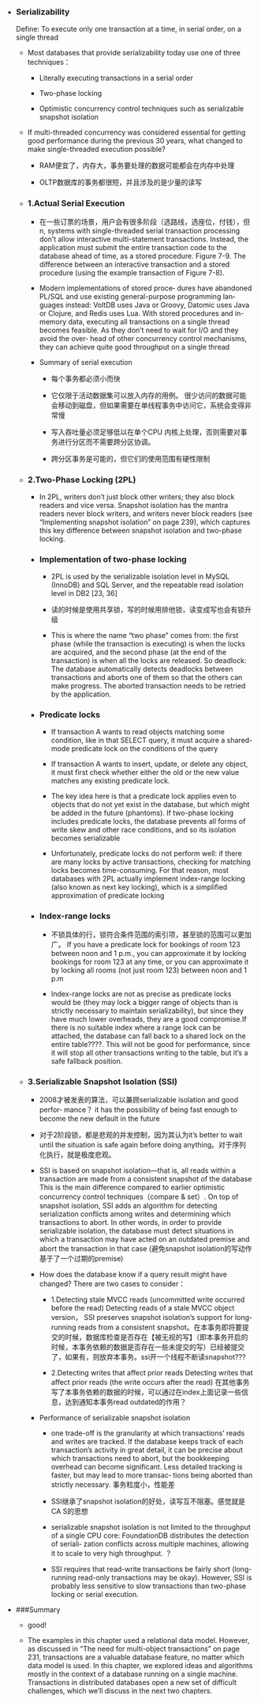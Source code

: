 
- ### Serializability
	Define: To execute only one transaction at a time, in serial order, on a single thread

	- Most databases that provide serializability today use one of three techniques：

		- Literally executing transactions in a serial order

		- Two-phase locking

		- Optimistic concurrency control techniques such as serializable snapshot isolation

	- If multi-threaded concurrency was considered essential for getting good performance during the previous 30 years, what changed to make single-threaded execution possible?

		- RAM便宜了，内存大，事务要处理的数据可能都会在内存中处理

		- OLTP数据库的事务都很短，并且涉及的是少量的读写

	- ### 1.Actual Serial Execution

		- 在一些订票的场景，用户会有很多阶段（选路线，选座位，付钱），但n, systems with single-threaded serial transaction processing don’t allow interactive multi-statement transactions. Instead, the application must submit the entire transaction code to the database ahead of time, as a stored procedure. Figure 7-9. The difference between an interactive transaction and a stored procedure (using the example transaction of Figure 7-8).

		- Modern implementations of stored proce‐ dures have abandoned PL/SQL and use existing general-purpose programming lan‐ guages instead: VoltDB uses Java or Groovy, Datomic uses Java or Clojure, and Redis uses Lua. With stored procedures and in-memory data, executing all transactions on a single thread becomes feasible. As they don’t need to wait for I/O and they avoid the over‐ head of other concurrency control mechanisms, they can achieve quite good throughput on a single thread

		- Summary of serial execution

			- 每个事务都必须小而快

			- 它仅限于活动数据集可以放入内存的用例。 很少访问的数据可能会移动到磁盘，但如果需要在单线程事务中访问它，系统会变得非常慢
			
			- 写入吞吐量必须足够低以在单个CPU 内核上处理，否则需要对事务进行分区而不需要跨分区协调。

			- 跨分区事务是可能的，但它们的使用范围有硬性限制

	- ### 2.Two-Phase Locking (2PL)

		- In 2PL, writers don’t just block other writers; they also block readers and vice versa. Snapshot isolation has the mantra readers never block writers, and writers never block readers (see “Implementing snapshot isolation” on page 239), which captures this key difference between snapshot isolation and two-phase locking.

		- ### Implementation of two-phase locking

			- 2PL is used by the serializable isolation level in MySQL (InnoDB) and SQL Server, and the repeatable read isolation level in DB2 [23, 36]

			- 读的时候是使用共享锁，写的时候用排他锁，读变成写也会有锁升级

			- This is where the name “two phase” comes from: the first phase (while the transaction is executing) is when the locks are acquired, and the second phase (at the end of the transaction) is when all the locks are released. So deadlock: The database automatically detects deadlocks between transactions and aborts one of them so that the others can make progress. The aborted transaction needs to be retried by the application.
		
		- ### Predicate locks

			- If transaction A wants to read objects matching some condition, like in that
SELECT query, it must acquire a shared-mode predicate lock on the conditions of
the query
			- If transaction A wants to insert, update, or delete any object, it must first check
whether either the old or the new value matches any existing predicate lock.

			- The key idea here is that a predicate lock applies even to objects that do not yet exist
in the database, but which might be added in the future (phantoms). If two-phase
locking includes predicate locks, the database prevents all forms of write skew and
other race conditions, and so its isolation becomes serializable


			- Unfortunately, predicate locks do not perform well: if there are many locks by active
transactions, checking for matching locks becomes time-consuming. For that reason,
most databases with 2PL actually implement index-range locking (also known as next key locking), which is a simplified approximation of predicate locking

		- ### Index-range locks

			- 不锁具体的行，锁符合条件范围的索引项，甚至锁的范围可以更加广。 If you have a predicate lock for bookings of room 123 between noon and 1 p.m.,
you can approximate it by locking bookings for room 123 at any time, or you can
approximate it by locking all rooms (not just room 123) between noon and 1 p.m

			- Index-range
locks are not as precise as predicate locks would be (they may lock a bigger range of
objects than is strictly necessary to maintain serializability), but since they have much
lower overheads, they are a good compromise.If there is no suitable index where a range lock can be attached, the database can fall
back to a shared lock on the entire table????. This will not be good for performance, since
it will stop all other transactions writing to the table, but it’s a safe fallback position.



	- ### 3.Serializable Snapshot Isolation (SSI)

		- 2008才被发表的算法，可以兼顾serializable isolation and good perfor‐
mance？ it has the possibility of being
fast enough to become the new default in the future

		- 对于2阶段锁，都是悲观的并发控制，因为其认为it’s better to wait until the situation is safe again before doing anything。对于序列化执行，就是极度悲观。

		- SSI is based on snapshot isolation—that is, all reads within a
transaction are made from a consistent snapshot of the database  This is the main difference compared to earlier optimistic concurrency control techniques（compare & set）. On top of snapshot isolation, SSI adds an algorithm for detecting serialization conflicts among writes and determining
which transactions to abort. In other words, in order to provide serializable isolation, the database must detect situations in which a transaction may have acted on an outdated premise and abort the transaction in that case (避免snapshot isolation的写动作基于了一个过期的premise)

		- How does the database know if a query result might have changed? There are two cases to consider：

			- 1.Detecting stale MVCC reads (uncommitted write occurred before the read)
			Detecting reads of a stale MVCC object version， SSI preserves snapshot isolation’s support for long-running reads from a consistent snapshot。在本事务即将要提交的时候，数据库检查是否存在【被无视的写】（即本事务开启的时候，本事务依赖的数据是否存在一些未提交的写）已经被提交了，如果有，则放弃本事务。ssi开一个线程不断读snapshot???

			- 2.Detecting writes that affect prior reads
			Detecting writes that affect prior reads (the write occurs after the read) 在其他事务写了本事务依赖的数据的时候，可以通过在index上面记录一些信息，达到通知本事务read outdated的作用？
		
		- Performance of serializable snapshot isolation

			- one trade-off is the granularity at which transactions’ reads and writes
are tracked. If the database keeps track of each transaction’s activity in great detail, it
can be precise about which transactions need to abort, but the bookkeeping overhead
can become significant. Less detailed tracking is faster, but may lead to more transac‐
tions being aborted than strictly necessary. 事务粒度小，性能差

			- SSI继承了snapshot isolation的好处，读写互不阻塞。感觉就是CA S的思想

			- serializable snapshot isolation is not limited to the
throughput of a single CPU core: FoundationDB distributes the detection of seriali‐
zation conflicts across multiple machines, allowing it to scale to very high throughput. ？

			- SSI requires that read-write transactions be fairly short (long-running read-only transactions may be okay). However, SSI is probably less sensitive
to slow transactions than two-phase locking or serial execution.


- ###Summary

    - good!

    - The examples in this chapter used a relational data model. However, as discussed in
“The need for multi-object transactions” on page 231, transactions are a valuable
database feature, no matter which data model is used.
In this chapter, we explored ideas and algorithms mostly in the context of a database
running on a single machine. Transactions in distributed databases open a new set of
difficult challenges, which we’ll discuss in the next two chapters.
